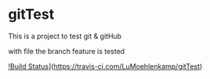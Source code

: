 # gitTest
This is a project to test git & gitHub

with file the branch feature is tested

[!Build Status](https://travis-ci.com/LuMoehlenkamp/gitTest.svg?branch=master)](https://travis-ci.com/LuMoehlenkamp/gitTest)
